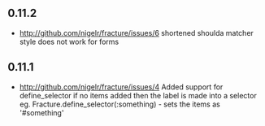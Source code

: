 ## 0.11.2

* http://github.com/nigelr/fracture/issues/6
shortened shoulda matcher style does not work for forms

## 0.11.1

* http://github.com/nigelr/fracture/issues/4
Added support for define_selector if no items added then the label is made into a selector
eg. Fracture.define_selector(:something) - sets the items as '#something'
